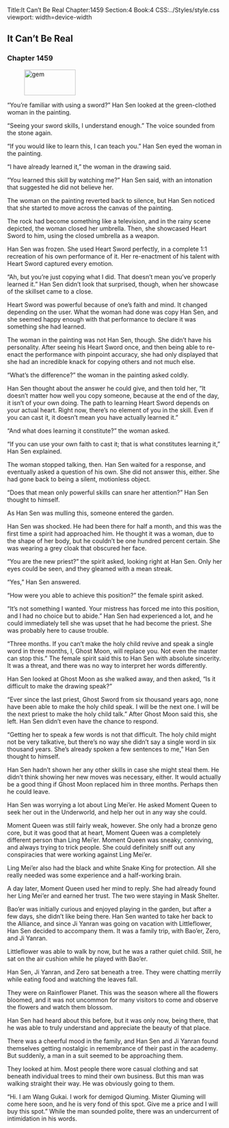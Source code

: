 Title:It Can’t Be Real 
Chapter:1459 
Section:4 
Book:4 
CSS:../Styles/style.css 
viewport: width=device-width
  
## It Can’t Be Real
### Chapter 1459 
<figure>
	<img src="../Images/gem.gif" alt="gem" id="gem" width="120" height="60" />
</figure>
  

  
  “You’re familiar with using a sword?” Han Sen looked at the green-clothed woman in the painting.

“Seeing your sword skills, I understand enough.” The voice sounded from the stone again.

“If you would like to learn this, I can teach you.” Han Sen eyed the woman in the painting.

“I have already learned it,” the woman in the drawing said.

“You learned this skill by watching me?” Han Sen said, with an intonation that suggested he did not believe her.

The woman on the painting reverted back to silence, but Han Sen noticed that she started to move across the canvas of the painting.

The rock had become something like a television, and in the rainy scene depicted, the woman closed her umbrella. Then, she showcased Heart Sword to him, using the closed umbrella as a weapon.

Han Sen was frozen. She used Heart Sword perfectly, in a complete 1:1 recreation of his own performance of it. Her re-enactment of his talent with Heart Sword captured every emotion.

“Ah, but you’re just copying what I did. That doesn’t mean you’ve properly learned it.” Han Sen didn’t look that surprised, though, when her showcase of the skillset came to a close.

Heart Sword was powerful because of one’s faith and mind. It changed depending on the user. What the woman had done was copy Han Sen, and she seemed happy enough with that performance to declare it was something she had learned.

The woman in the painting was not Han Sen, though. She didn’t have his personality. After seeing his Heart Sword once, and then being able to re-enact the performance with pinpoint accuracy, she had only displayed that she had an incredible knack for copying others and not much else.

“What’s the difference?” the woman in the painting asked coldly.

Han Sen thought about the answer he could give, and then told her, “It doesn’t matter how well you copy someone, because at the end of the day, it isn’t of your own doing. The path to learning Heart Sword depends on your actual heart. Right now, there’s no element of you in the skill. Even if you can cast it, it doesn’t mean you have actually learned it.”

“And what does learning it constitute?” the woman asked.

“If you can use your own faith to cast it; that is what constitutes learning it,” Han Sen explained.

The woman stopped talking, then. Han Sen waited for a response, and eventually asked a question of his own. She did not answer this, either. She had gone back to being a silent, motionless object.

“Does that mean only powerful skills can snare her attention?” Han Sen thought to himself.

As Han Sen was mulling this, someone entered the garden.

Han Sen was shocked. He had been there for half a month, and this was the first time a spirit had approached him. He thought it was a woman, due to the shape of her body, but he couldn’t be one hundred percent certain. She was wearing a grey cloak that obscured her face.

“You are the new priest?” the spirit asked, looking right at Han Sen. Only her eyes could be seen, and they gleamed with a mean streak.

“Yes,” Han Sen answered.

“How were you able to achieve this position?” the female spirit asked.

“It’s not something I wanted. Your mistress has forced me into this position, and I had no choice but to abide.” Han Sen had experienced a lot, and he could immediately tell she was upset that he had become the priest. She was probably here to cause trouble.

“Three months. If you can’t make the holy child revive and speak a single word in three months, I, Ghost Moon, will replace you. Not even the master can stop this.” The female spirit said this to Han Sen with absolute sincerity. It was a threat, and there was no way to interpret her words differently.

Han Sen looked at Ghost Moon as she walked away, and then asked, “Is it difficult to make the drawing speak?”

“Ever since the last priest, Ghost Sword from six thousand years ago, none have been able to make the holy child speak. I will be the next one. I will be the next priest to make the holy child talk.” After Ghost Moon said this, she left. Han Sen didn’t even have the chance to respond.

“Getting her to speak a few words is not that difficult. The holy child might not be very talkative, but there’s no way she didn’t say a single word in six thousand years. She’s already spoken a few sentences to me,” Han Sen thought to himself.

Han Sen hadn’t shown her any other skills in case she might steal them. He didn’t think showing her new moves was necessary, either. It would actually be a good thing if Ghost Moon replaced him in three months. Perhaps then he could leave.

Han Sen was worrying a lot about Ling Mei’er. He asked Moment Queen to seek her out in the Underworld, and help her out in any way she could.

Moment Queen was still fairly weak, however. She only had a bronze geno core, but it was good that at heart, Moment Queen was a completely different person than Ling Mei’er. Moment Queen was sneaky, conniving, and always trying to trick people. She could definitely sniff out any conspiracies that were working against Ling Mei’er.

Ling Mei’er also had the black and white Snake King for protection. All she really needed was some experience and a half-working brain.

A day later, Moment Queen used her mind to reply. She had already found her Ling Mei’er and earned her trust. The two were staying in Mask Shelter.

Bao’er was initially curious and enjoyed playing in the garden, but after a few days, she didn’t like being there. Han Sen wanted to take her back to the Alliance, and since Ji Yanran was going on vacation with Littleflower, Han Sen decided to accompany them. It was a family trip, with Bao’er, Zero, and Ji Yanran.

Littleflower was able to walk by now, but he was a rather quiet child. Still, he sat on the air cushion while he played with Bao’er.

Han Sen, Ji Yanran, and Zero sat beneath a tree. They were chatting merrily while eating food and watching the leaves fall.

They were on Rainflower Planet. This was the season where all the flowers bloomed, and it was not uncommon for many visitors to come and observe the flowers and watch them blossom.

Han Sen had heard about this before, but it was only now, being there, that he was able to truly understand and appreciate the beauty of that place.

There was a cheerful mood in the family, and Han Sen and Ji Yanran found themselves getting nostalgic in remembrance of their past in the academy. But suddenly, a man in a suit seemed to be approaching them.

They looked at him. Most people there wore casual clothing and sat beneath individual trees to mind their own business. But this man was walking straight their way. He was obviously going to them.

“Hi. I am Wang Gukai. I work for demigod Qiuming. Mister Qiuming will come here soon, and he is very fond of this spot. Give me a price and I will buy this spot.” While the man sounded polite, there was an undercurrent of intimidation in his words.
